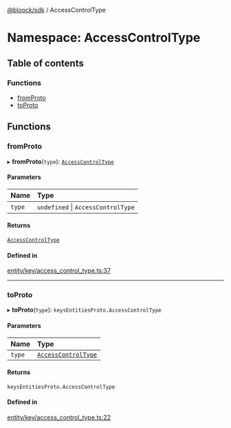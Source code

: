 [@bloock/sdk](../index.md) / AccessControlType

# Namespace: AccessControlType

## Table of contents

### Functions

- [fromProto](AccessControlType.md#fromproto)
- [toProto](AccessControlType.md#toproto)

## Functions

### fromProto

▸ **fromProto**(`type`): [`AccessControlType`](../enums/AccessControlType-1.md)

#### Parameters

| Name | Type |
| :------ | :------ |
| `type` | `undefined` \| `AccessControlType` |

#### Returns

[`AccessControlType`](../enums/AccessControlType-1.md)

#### Defined in

[entity/key/access_control_type.ts:37](https://github.com/bloock/bloock-sdk/blob/cd5373f/languages/js/src/entity/key/access_control_type.ts#L37)

___

### toProto

▸ **toProto**(`type`): `keysEntitiesProto.AccessControlType`

#### Parameters

| Name | Type |
| :------ | :------ |
| `type` | [`AccessControlType`](../enums/AccessControlType-1.md) |

#### Returns

`keysEntitiesProto.AccessControlType`

#### Defined in

[entity/key/access_control_type.ts:22](https://github.com/bloock/bloock-sdk/blob/cd5373f/languages/js/src/entity/key/access_control_type.ts#L22)
